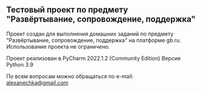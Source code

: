 ## Тестовый проект по предмету "Развёртывание, сопровождение, поддержка"

Проект создан для выполнения домашних заданий по предмету "Развёртывание, сопровождение, поддержка" на платформе gb.ru. Использование проекта не ограничено.

Проект реализован в PyCharm 2022.1.2 (Community Edition)
Версия Python 3.9

По всем вопросам можно обращаться по e-mail: alexanechka@gmail.com



